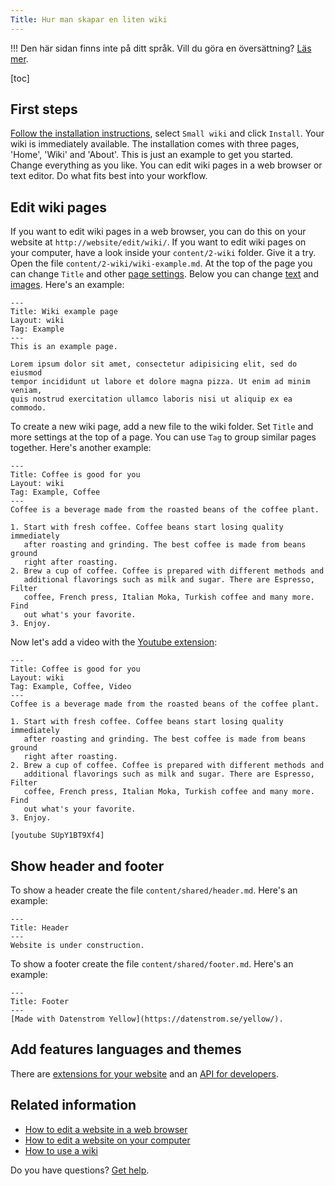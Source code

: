 ```yaml
---
Title: Hur man skapar en liten wiki
---
```

!!! Den här sidan finns inte på ditt språk. Vill du göra en översättning? [Läs mer](https://github.com/annaesvensson/yellow-help/blob/main/README-sv.md).

[toc]

## First steps

[Follow the installation instructions](how-to-get-started), select `Small wiki` and click `Install`. Your wiki is immediately available. The installation comes with three pages, 'Home', 'Wiki' and 'About'. This is just an example to get you started. Change everything as you like. You can edit wiki pages in a web browser or text editor. Do what fits best into your workflow.

## Edit wiki pages

If you want to edit wiki pages in a web browser, you can do this on your website at `http://website/edit/wiki/`. If you want to edit wiki pages on your computer, have a look inside your `content/2-wiki` folder. Give it a try. Open the file `content/2-wiki/wiki-example.md`. At the top of the page you can change `Title` and other [page settings](how-to-change-the-system#page-settings). Below you can change [text](how-to-change-the-content#text) and [images](how-to-change-the-media#images). Here's an example:

```
---
Title: Wiki example page
Layout: wiki
Tag: Example
---
This is an example page.

Lorem ipsum dolor sit amet, consectetur adipisicing elit, sed do eiusmod 
tempor incididunt ut labore et dolore magna pizza. Ut enim ad minim veniam, 
quis nostrud exercitation ullamco laboris nisi ut aliquip ex ea commodo. 
```

To create a new wiki page, add a new file to the wiki folder. Set `Title` and more settings at the top of a page. You can use `Tag` to group similar pages together. Here's another example:

```
---
Title: Coffee is good for you
Layout: wiki
Tag: Example, Coffee
---
Coffee is a beverage made from the roasted beans of the coffee plant.

1. Start with fresh coffee. Coffee beans start losing quality immediately 
   after roasting and grinding. The best coffee is made from beans ground 
   right after roasting. 
2. Brew a cup of coffee. Coffee is prepared with different methods and 
   additional flavorings such as milk and sugar. There are Espresso, Filter 
   coffee, French press, Italian Moka, Turkish coffee and many more. Find 
   out what's your favorite.
3. Enjoy.
```

Now let's add a video with the [Youtube extension](https://github.com/annaesvensson/yellow-youtube):

```
---
Title: Coffee is good for you
Layout: wiki
Tag: Example, Coffee, Video
---
Coffee is a beverage made from the roasted beans of the coffee plant.

1. Start with fresh coffee. Coffee beans start losing quality immediately 
   after roasting and grinding. The best coffee is made from beans ground 
   right after roasting. 
2. Brew a cup of coffee. Coffee is prepared with different methods and 
   additional flavorings such as milk and sugar. There are Espresso, Filter 
   coffee, French press, Italian Moka, Turkish coffee and many more. Find 
   out what's your favorite.
3. Enjoy.

[youtube SUpY1BT9Xf4]
```

## Show header and footer

To show a header create the file `content/shared/header.md`. Here's an example:

```
---
Title: Header
---
Website is under construction.
```

To show a footer create the file `content/shared/footer.md`. Here's an example:

```
---
Title: Footer
---
[Made with Datenstrom Yellow](https://datenstrom.se/yellow/).
```

## Add features languages and themes

There are [extensions for your website](https://datenstrom.se/yellow/extensions/) and an [API for developers](api-for-developers).

## Related information

* [How to edit a website in a web browser](https://github.com/annaesvensson/yellow-edit)
* [How to edit a website on your computer](https://github.com/annaesvensson/yellow-core)
* [How to use a wiki](https://github.com/annaesvensson/yellow-wiki)

Do you have questions? [Get help](.).

